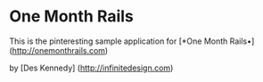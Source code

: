 # One Month Rails

This is the pinteresting sample application for
[*One Month Rails•] (http://onemonthrails.com)

by [Des Kennedy] (http://infinitedesign.com)